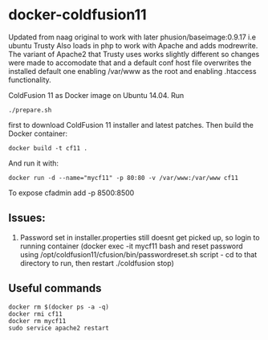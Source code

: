 docker-coldfusion11
===================

Updated from naag original to work with later phusion/baseimage:0.9.17 i.e ubuntu Trusty
Also loads in php to work with Apache and adds modrewrite.
The variant of Apache2 that Trusty uses works slightly different so changes were made to accomodate that and a default conf host file overwrites the installed default one enabling /var/www as the root and enabling .htaccess functionality.

ColdFusion 11 as Docker image on Ubuntu 14.04. Run

    ./prepare.sh

first to download ColdFusion 11 installer and latest patches. Then build the Docker container:

    docker build -t cf11 .

And run it with:

    docker run -d --name="mycf11" -p 80:80 -v /var/www:/var/www cf11
    
To expose cfadmin add -p 8500:8500

Issues:
-------
1. Password set in installer.properties still doesnt get picked up, so login to running container (docker exec -it mycf11 bash and reset password using /opt/coldfusion11/cfusion/bin/passwordreset.sh script - cd to that directory to run, then restart ./coldfusion stop) 

Useful commands
---------------
    docker rm $(docker ps -a -q)
    docker rmi cf11
    docker rm mycf11
    sudo service apache2 restart
